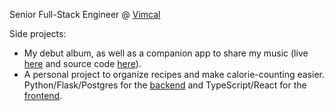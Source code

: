 Senior Full-Stack Engineer @ [Vimcal](https://www.vimcal.com)

Side projects:
- My debut album, as well as a companion app to share my music (live [here](https://www.kenneth-music.com/) and source code [here](https://github.com/fitzgeraldkd/music)).
- A personal project to organize recipes and make calorie-counting easier. Python/Flask/Postgres for the [backend](https://github.com/fitzgeraldkd/nutrition-backend) and TypeScript/React for the [frontend](https://github.com/fitzgeraldkd/nutrition-frontend).
